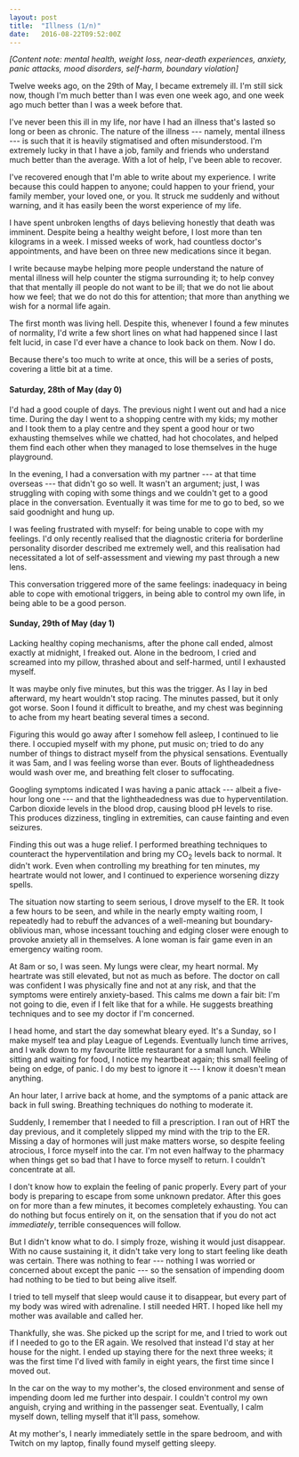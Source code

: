 ```yaml
---
layout: post
title:  "Illness (1/n)"
date:   2016-08-22T09:52:00Z
---
```


_[Content note: mental health, weight loss, near-death experiences, anxiety, panic attacks, mood disorders, self-harm, boundary violation]_

Twelve weeks ago, on the 29th of May, I became extremely ill.
I'm still sick now, though I'm much better than I was even one week ago,
and one week ago much better than I was a week before that.

I've never been this ill in my life,
nor have I had an illness that's lasted so long or been as chronic.
The nature of the illness --- namely, mental illness --- is such
that it is heavily stigmatised and often misunderstood.
I'm extremely lucky in that I have a job, family and friends who
understand much better than the average.
With a lot of help, I've been able to recover.

I've recovered enough that I'm able to write about my experience.
I write because this could happen to anyone;
could happen to your friend, your family member, your loved one, or you.
It struck me suddenly and without warning, and it has easily been the
worst experience of my life.

I have spent unbroken lengths of days believing honestly that death was imminent.
Despite being a healthy weight before,
I lost more than ten kilograms in a week.
I missed weeks of work,
had countless doctor's appointments,
and have been on three new medications since it began.

I write because maybe helping more people
understand the nature of mental illness will help
counter the stigma surrounding it;
to help convey that
that mentally ill people do not want to be ill;
that we do not lie about how we feel;
that we do not do this for attention;
that more than anything we wish for a normal life again.

The first month was living hell.
Despite this, whenever I found a few minutes of normality,
I'd write a few short lines on what had happened since I last felt lucid,
in case I'd ever have a chance to look back on them.
Now I do.

Because there's too much to write at once,
this will be a series of posts,
covering a little bit at a time.


#### Saturday, 28th of May (day 0)

I'd had a good couple of days.
The previous night I went out and had a nice time.
During the day I went to a shopping centre with my kids;
my mother and I took them to a play centre and they spent a good
hour or two exhausting themselves while we chatted,
had hot chocolates, and helped them find each other
when they managed to lose themselves in the huge playground.

In the evening,
I had a conversation with my partner ---
at that time overseas ---
that didn't go so well.
It wasn't an argument;
just, I was struggling with coping with some things
and we couldn't get to a good place in the conversation.
Eventually it was time for me to go to bed,
so we said goodnight and hung up.

I was feeling frustrated with myself:
for being unable to cope with my feelings.
I'd only recently realised that the diagnostic criteria for
borderline personality disorder described me extremely well,
and this realisation had necessitated a lot of self-assessment
and viewing my past through a new lens.

This conversation triggered more of the same feelings:
inadequacy in being able to cope with emotional triggers,
in being able to control my own life,
in being able to be a good person.


#### Sunday, 29th of May (day 1)

Lacking healthy coping mechanisms, after the phone call ended,
almost exactly at midnight,
I freaked out.
Alone in the bedroom, I cried and screamed into my pillow,
thrashed about and self-harmed, until I exhausted myself.

It was maybe only five minutes, but this was the trigger.
As I lay in bed afterward,
my heart wouldn't stop racing.
The minutes passed, but it only got worse.
Soon I found it difficult to breathe,
and my chest was beginning to ache from
my heart beating several times a second.

Figuring this would go away after I somehow fell asleep,
I continued to lie there.
I occupied myself with my phone,
put music on;
tried to do any number of things to distract myself
from the physical sensations.
Eventually it was 5am, and I was feeling worse than ever.
Bouts of lightheadedness would wash over me,
and breathing felt closer to suffocating.

Googling symptoms indicated I was having a panic attack ---
albeit a five-hour long one ---
and that the lightheadedness was due to hyperventilation.
Carbon dioxide levels in the blood drop,
causing blood pH levels to rise.
This produces dizziness, tingling in extremities,
can cause fainting and even seizures.

Finding this out was a huge relief.
I performed breathing techniques to counteract
the hyperventilation and bring my CO<sub>2</sub> levels back
to normal.
It didn't work.
Even when controlling my breathing for ten minutes,
my heartrate would not lower,
and I continued to experience worsening dizzy spells.

The situation now starting to seem serious,
I drove myself to the ER.
It took a few hours to be seen,
and while in the nearly empty waiting room,
I repeatedly had to rebuff the advances of
a well-meaning but boundary-oblivious man,
whose incessant touching and edging closer were enough to
provoke anxiety all in themselves.
A lone woman is fair game even in an emergency waiting room.

At 8am or so, I was seen.
My lungs were clear, my heart normal.
My heartrate was still elevated, but not as much as before.
The doctor on call was confident I was physically fine
and not at any risk,
and that the symptoms were entirely anxiety-based.
This calms me down a fair bit: I'm not going to die,
even if I felt like that for a while.
He suggests breathing techniques
and to see my doctor if I'm concerned.

I head home, and start the day somewhat bleary eyed.
It's a Sunday, so I make myself tea and play League of Legends.
Eventually lunch time arrives,
and I walk down to my favourite little restaurant for a small lunch.
While sitting and waiting for food,
I notice my heartbeat again;
this small feeling of being on edge,
of panic.
I do my best to ignore it --- I know it doesn't mean anything.

An hour later, I arrive back at home,
and the symptoms of a panic attack are back in full swing.
Breathing techniques do nothing to moderate it.

Suddenly, I remember that I needed to fill a prescription.
I ran out of HRT the day previous,
and it completely slipped my mind with the trip to the ER.
Missing a day of hormones will just make matters worse,
so despite feeling atrocious,
I force myself into the car.
I'm not even halfway to the pharmacy
when things get so bad that I have to force myself to return.
I couldn't concentrate at all.

I don't know how to explain the feeling of panic properly.
Every part of your body is preparing to escape
from some unknown predator.
After this goes on for more than a few minutes,
it becomes completely exhausting.
You can do nothing but focus entirely on it, on the sensation
that if you do not act _immediately_,
terrible consequences will follow.

But I didn't know what to do.
I simply froze, wishing it would just disappear.
With no cause sustaining it,
it didn't take very long to start feeling like death was certain.
There was nothing to fear ---
nothing I was worried or concerned about except the panic ---
so the sensation of impending doom had nothing to be tied to
but being alive itself.

I tried to tell myself that sleep would cause it to disappear,
but every part of my body was wired with adrenaline.
I still needed HRT.
I hoped like hell my mother was available and called her.

Thankfully, she was.
She picked up the script for me,
and I tried to work out if I needed to go to the ER again.
We resolved that instead I'd stay at her house for the night.
I ended up staying there for the next three weeks;
it was the first time I'd lived with family in eight years,
the first time since I moved out.

In the car on the way to my mother's,
the closed environment and sense of impending doom
led me further into despair.
I couldn't control my own anguish,
crying and writhing in the passenger seat.
Eventually, I calm myself down,
telling myself that it'll pass, somehow.

At my mother's,
I nearly immediately settle in the spare bedroom,
and with Twitch on my laptop,
finally found myself getting sleepy.
